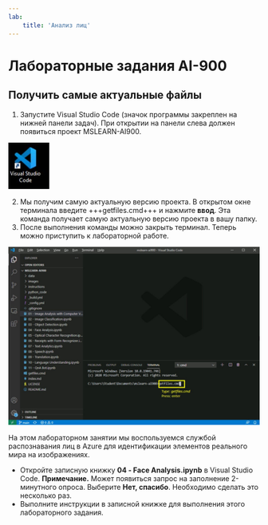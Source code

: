 ```yaml
---
lab:
    title: 'Анализ лиц'
---
```


# Лабораторные задания AI-900
## Получить самые актуальные файлы

1.  Запустите Visual Studio Code (значок программы закреплен на нижней панели задач). При открытии на панели слева должен появиться проект MSLEARN-AI900.

![Значок Visual Studio Code](./images/vscode.jpg)

2.  Мы получим самую актуальную версию проекта. В открытом окне терминала введите +++getfiles.cmd+++ и нажмите **ввод**. Эта команда получает самую актуальную версию проекта в вашу папку. 
3.  После выполнения команды можно закрыть терминал. Теперь можно приступить к лабораторной работе. 

![Вспомогательное изображение по использованию терминала в Visual Studio Code.](./images/terminal_support1.jpg)

На этом лабораторном занятии мы воспользуемся службой распознавания лиц в Azure для идентификации элементов реального мира на изображениях.

-  Откройте записную книжку **04 - Face Analysis.ipynb** в Visual Studio Code.
    **Примечание.** Может появиться запрос на заполнение 2-минутного опроса. Выберите **Нет, спасибо**. Необходимо сделать это несколько раз.
-  Выполните инструкции в записной книжке для выполнения этого лабораторного задания.
